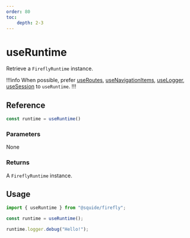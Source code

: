 ```yaml
---
order: 80
toc:
    depth: 2-3
---
```


# useRuntime

Retrieve a `FireflyRuntime` instance.

!!!info
When possible, prefer [useRoutes](./useRoutes.md), [useNavigationItems](./useNavigationItems.md), [useLogger](./useLogger.md), [useSession](./useSession.md) to `useRuntime`.
!!!

## Reference

```ts
const runtime = useRuntime()
```

### Parameters

None

### Returns

A `FireflyRuntime` instance.

## Usage

```ts
import { useRuntime } from "@squide/firefly";

const runtime = useRuntime();

runtime.logger.debug("Hello!");
```
